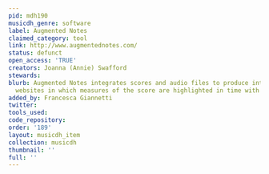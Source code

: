 ```yaml
---
pid: mdh190
musicdh_genre: software
label: Augmented Notes
claimed_category: tool
link: http://www.augmentednotes.com/
status: defunct
open_access: 'TRUE'
creators: Joanna (Annie) Swafford
stewards: 
blurb: Augmented Notes integrates scores and audio files to produce interactive multimedia
  websites in which measures of the score are highlighted in time with music.
added_by: Francesca Giannetti
twitter: 
tools_used: 
code_repository: 
order: '189'
layout: musicdh_item
collection: musicdh
thumbnail: ''
full: ''
---
```

